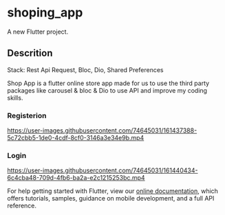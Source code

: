 # shoping_app

A new Flutter project.

## Descrition

Stack: Rest Api Request, Bloc, Dio, Shared Preferences

 Shop App is a flutter online store app made for us to use
 the third party packages like carousel & bloc & Dio to use
 API and improve my coding skills.
 
 ### Registerion
 https://user-images.githubusercontent.com/74645031/161437388-5c72cbb5-1de0-4cdf-8cf0-3146a3e34e9b.mp4

 ### Login
 https://user-images.githubusercontent.com/74645031/161440434-6c4cba48-709d-4fb6-ba2a-e2c1215253bc.mp4
 
For help getting started with Flutter, view our
[online documentation](https://flutter.dev/docs), which offers tutorials,
samples, guidance on mobile development, and a full API reference.

